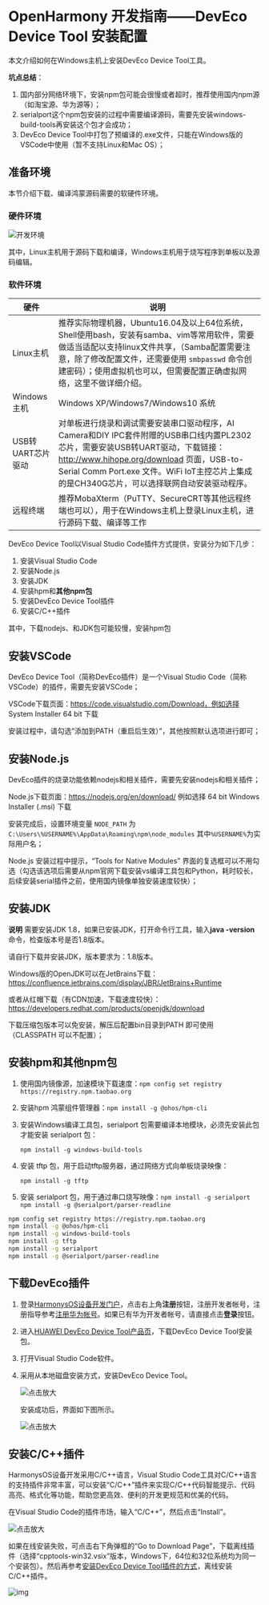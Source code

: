 # OpenHarmony 开发指南——DevEco Device Tool 安装配置

本文介绍如何在Windows主机上安装DevEco Device Tool工具。

**坑点总结**：

1. 国内部分网络环境下，安装npm包可能会很慢或者超时，推荐使用国内npm源（如淘宝源、华为源等）；
2. serialport这个npm包安装的过程中需要编译源码，需要先安装windows-build-tools再安装这个包才会成功；
3. DevEco Device Tool中打包了预编译的.exe文件，只能在Windows版的VSCode中使用（暂不支持Linux和Mac OS）；

## 准备环境

本节介绍下载、编译鸿蒙源码需要的软硬件环境。

### 硬件环境

![开发环境](https://communityfile-drcn.op.hicloud.com/FileServer/getFile/cmtyPub/011/111/111/0000000000011111111.20200910235406.07666083971622121425650879377172:50510911011517:2800:A260456A9C92CDA9B13E2E3A942A5A015A20E4EC9CAEF0760A683198DDAB5578.png?needInitFileName=true?needInitFileName=true)

其中，Linux主机用于源码下载和编译，Windows主机用于烧写程序到单板以及源码编辑。



### 软件环境

| 硬件              | 说明                                                         |
| ----------------- | ------------------------------------------------------------ |
| Linux主机         | 推荐实际物理机器，Ubuntu16.04及以上64位系统，Shell使用bash，安装有samba、vim等常用软件，需要做适当适配以支持linux文件共享，（Samba配置需要注意，除了修改配置文件，还需要使用 `smbpasswd` 命令创建密码）；使用虚拟机也可以，但需要配置正确虚拟网络，这里不做详细介绍。 |
| Windows主机       | Windows XP/Windows7/Windows10 系统                           |
| USB转UART芯片驱动 | 对单板进行烧录和调试需要安装串口驱动程序，AI Camera和DIY IPC套件附赠的USB串口线内置PL2302芯片，需要安装USB转UART驱动，下载链接： http://www.hihope.org/download  页面，USB-to-Serial Comm Port.exe  文件。WiFi IoT主控芯片上集成的是CH340G芯片，可以选择联网自动安装驱动程序。 |
| 远程终端          | 推荐MobaXterm（PuTTY、SecureCRT等其他远程终端也可以），用于在Windows主机上登录Linux主机，进行源码下载、编译等工作 |



DevEco Device Tool以Visual Studio Code插件方式提供，安装分为如下几步：

1. 安装Visual Studio Code
2. 安装Node.js
3. 安装JDK
4. 安装hpm和**其他npm包**
5. 安装DevEco Device Tool插件
6. 安装C/C++插件

其中，下载nodejs、和JDK包可能较慢，安装hpm包


## 安装VSCode

DevEco Device Tool（简称DevEco插件）是一个Visual Studio Code（简称VSCode）的插件，需要先安装VSCode；

VSCode下载页面：https://code.visualstudio.com/Download，例如选择 System Installer 64 bit 下载

安装过程中，请勾选“添加到PATH（重启后生效）”，其他按照默认选项进行即可；



## 安装Node.js

DevEco插件的烧录功能依赖nodejs和相关插件，需要先安装nodejs和相关插件；

Node.js下载页面：https://nodejs.org/en/download/ 例如选择 64 bit Windows Installer (.msi) 下载

安装完成后，设置环境变量 `NODE_PATH` 为 `C:\Users\%USERNAME%\AppData\Roaming\npm\node_modules` 其中`%USERNAME%`为实际用户名；

Node.js 安装过程中提示，“Tools for Native Modules” 界面的复选框可以不用勾选（勾选该选项后需要从npm官网下载安装vs编译工具包和Python，耗时较长，后续安装serial插件之前，使用国内镜像单独安装速度较快）；



## 安装JDK

**说明** 需要安装JDK 1.8，如果已安装JDK，打开命令行工具，输入**java -version**命令，检查版本号是否1.8版本。

请自行下载并安装JDK，版本要求为：1.8版本。

Windows版的OpenJDK可以在JetBrains下载：https://confluence.jetbrains.com/display/JBR/JetBrains+Runtime

或者从红帽下载（有CDN加速，下载速度较快）： https://developers.redhat.com/products/openjdk/download

下载压缩包版本可以免安装，解压后配置bin目录到PATH 即可使用（CLASSPATH 可以不配置）；



## 安装hpm和其他npm包

1. 使用国内镜像源，加速模块下载速度：`npm config set registry https://registry.npm.taobao.org`

2. 安装hpm 鸿蒙组件管理器：`npm install -g @ohos/hpm-cli`

3. 安装Windows编译工具包，serialport 包需要编译本地模块，必须先安装此包才能安装 serialport 包：

   `npm install -g windows-build-tools`

4. 安装 tftp 包，用于启动tftp服务器，通过网络方式向单板烧录映像：

   `npm install -g tftp`

5. 安装 serialport 包，用于通过串口烧写映像：`npm install -g serialport`
   `npm install -g @serialport/parser-readline`

```sh
npm config set registry https://registry.npm.taobao.org
npm install -g @ohos/hpm-cli
npm install -g windows-build-tools
npm install -g tftp
npm install -g serialport
npm install -g @serialport/parser-readline
```



## 下载DevEco插件

1. 登录[HarmonysOS设备开发门户](https://device.harmonyos.com/cn/home)，点击右上角**注册**按钮，注册开发者帐号，注册指导参考[注册华为帐号](https://developer.huawei.com/consumer/cn/doc/20300)。如果已有华为开发者帐号，请直接点击**登录**按钮。

2. 进入[HUAWEI DevEco Device Tool产品页](https://device.harmonyos.com/cn/ide)，下载DevEco Device Tool安装包。

3. 打开Visual Studio Code软件。

4. 采用从本地磁盘安装方式，安装DevEco Device Tool。

   ![点击放大](https://communityfile-drcn.op.hicloud.com/FileServer/getFile/cmtyPub/011/111/111/0000000000011111111.20200914093622.93560046166375321457328824276949:50510914020140:2800:6D71CB138B0590368E613ED5A7B302262DE31733629047F66500DF27757F2853.gif?needInitFileName=true?needInitFileName=true)

   安装成功后，界面如下图所示。

   ![点击放大](https://communityfile-drcn.op.hicloud.com/FileServer/getFile/cmtyPub/011/111/111/0000000000011111111.20200914093622.37832007141604464627097125460649:50510914020140:2800:F6288E3BA1FDA293B52D1BA2F6FFBF4F6DDB53DD792FB42E66F234A75AA1BB85.png?needInitFileName=true?needInitFileName=true)



## 安装C/C++插件

HarmonysOS设备开发采用C/C++语言，Visual Studio Code工具对C/C++语言的支持插件非常丰富，可以安装“C/C++”插件来实现C/C++代码智能提示、代码高亮、格式化等功能，帮助您更高效、便利的开发更规范和优美的代码。

在Visual Studio Code的插件市场，输入“C/C++”，然后点击“Install”。

![点击放大](https://communityfile-drcn.op.hicloud.com/FileServer/getFile/cmtyPub/011/111/111/0000000000011111111.20200914093623.01024343525247339263582244765607:50510914020140:2800:8CECD4F3E002EEED38F29A6832DBA7A98F78ACCA9AA2FD36341147DA52300C96.png?needInitFileName=true?needInitFileName=true)

如果在线安装失败，可点击右下角弹框的“Go to Download Page”，下载离线插件（选择“cpptools-win32.vsix”版本，Windows下，64位和32位系统均为同一个安装包）。然后再参考[安装DevEco Device Tool插件的方式](https://device.harmonyos.com/cn/docs/ide/user-guides/tool_install-0000001050164976#ZH-CN_TOPIC_0000001050164976__section4336315185716)，离线安装C/C++插件。

![img](https://communityfile-drcn.op.hicloud.com/FileServer/getFile/cmtyPub/011/111/111/0000000000011111111.20200914093623.16985116067731605372818769568785:50510914020140:2800:0B1E3CA592229336927B6953172125E21AE192B930A3BE4A977382875E06BAD2.png?needInitFileName=true?needInitFileName=true)